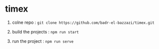 # timex

1. colne repo :
`git clone https://github.com/badr-el-bazzazi/timex.git`

2. build the projects :
`npm run start`

3. run the project :
`npm run serve`


